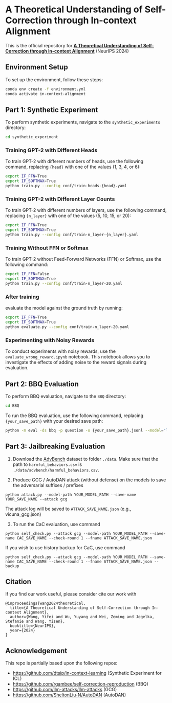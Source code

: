 # A Theoretical Understanding of Self-Correction through In-context Alignment

This is the official repository for [**A Theoretical Understanding of Self-Correction through
In-context Alignment**](https://arxiv.org/abs/2405.18634) (NeurIPS 2024)

## Environment Setup

To set up the environment, follow these steps:

```bash
conda env create -f environment.yml
conda activate in-context-alignment
```

## Part 1: Synthetic Experiment

To perform synthetic experiments, navigate to the `synthetic_experiments` directory:

```bash
cd synthetic_experiment
```

### Training GPT-2 with Different Heads

To train GPT-2 with different numbers of heads, use the following command, replacing `{head}` with one of the values (1, 3, 4, or 6):

```bash
export IF_FFN=True
export IF_SOFTMAX=True
python train.py --config conf/train-heads-{head}.yaml
```

### Training GPT-2 with Different Layer Counts

To train GPT-2 with different numbers of layers, use the following command, replacing `{n_layer}` with one of the values (5, 10, 15, or 20):

```bash
export IF_FFN=True
export IF_SOFTMAX=True
python train.py --config conf/train-n_layer-{n_layer}.yaml
```

### Training Without FFN or Softmax

To train GPT-2 without Feed-Forward Networks (FFN) or Softmax, use the following command:

```bash
export IF_FFN=False
export IF_SOFTMAX=True
python train.py --config conf/train-n_layer-20.yaml
```

### After training
evaluate the model against the ground truth by running:

```bash
export IF_FFN=True
export IF_SOFTMAX=True
python evaluate.py --config conf/train-n_layer-20.yaml
```

### Experimenting with Noisy Rewards
To conduct experiments with noisy rewards, use the `evaluate_wrong_reward.ipynb` notebook. This notebook allows you to investigate the effects of adding noise to the reward signals during evaluation.

## Part 2: BBQ Evaluation

To perform BBQ evaluation, navigate to the `BBQ` directory:

```bash
cd BBQ
```
To run the BBQ evaluation, use the following command, replacing `{your_save_path}` with your desired save path:

```bash
python -m eval -ds bbq -p question -o {your_save_path}.jsonl --model="llama2"
```

## Part 3: Jailbreaking Evaluation

1. Download the [AdvBench](https://github.com/llm-attacks/llm-attacks) dataset to folder `./data`. Make sure that the path to `harmful_behaviors.csv` is `./data/advbench/harmful_behaviors.csv`.


2. Produce GCG / AutoDAN attack (without defense) on the models to save the adversarial suffixes / prefixes

```
python attack.py --model-path YOUR_MODEL_PATH --save-name YOUR_SAVE_NAME --attack gcg
```

The attack log will be saved to `ATTACK_SAVE_NAME.json` (e.g., vicuna_gcg.json)

3. To run the CaC evaluation, use command 

```
python self_check.py --attack gcg --model-path YOUR_MODEL_PATH --save-name CAC_SAVE_NAME --check-round 1 --fname ATTACK_SAVE_NAME.json
```

If you wish to use history backup for CaC, use command
```
python self_check.py --attack gcg --model-path YOUR_MODEL_PATH --save-name CAC_SAVE_NAME --check-round 1 --fname ATTACK_SAVE_NAME.json --backup
```


## Citation
If you find our work useful, please consider cite our work with
```
@inproceedings{wang2024theoretical,
  title={A Theoretical Understanding of Self-Correction through In-context Alignment},
  author={Wang, Yifei and Wu, Yuyang and Wei, Zeming and Jegelka, Stefanie and Wang, Yisen},
  booktitle={NeurIPS},
  year={2024}
}
```

## Acknowledgement
This repo is partially based upon the following repos:
- https://github.com/dtsip/in-context-learning (Synthetic Experiment for ICL)
- https://github.com/rgambee/self-correction-reproduction (BBQ)
- https://github.com/llm-attacks/llm-attacks (GCG)
- https://github.com/SheltonLiu-N/AutoDAN (AutoDAN)



